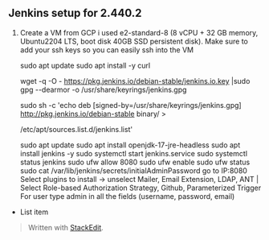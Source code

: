 
## Jenkins setup for 2.440.2

 1. Create a VM from GCP i used e2-standard-8 (8 vCPU + 32 GB memory, Ubuntu2204 LTS, boot disk 40GB SSD persistent disk). Make sure to add your ssh keys so you can easily ssh into the VM


 
       sudo apt update
       sudo apt install -y curl
       
       wget -q -O - https://pkg.jenkins.io/debian-stable/jenkins.io.key |sudo gpg --dearmor -o /usr/share/keyrings/jenkins.gpg
       
       sudo sh -c 'echo deb [signed-by=/usr/share/keyrings/jenkins.gpg] http://pkg.jenkins.io/debian-stable binary/ >
       
       /etc/apt/sources.list.d/jenkins.list'
       
       sudo apt update
       sudo apt install openjdk-17-jre-headless
       sudo apt install jenkins -y
       sudo systemctl start jenkins.service
       sudo systemctl status jenkins
       sudo ufw allow 8080
       sudo ufw enable
       sudo ufw status
        sudo cat /var/lib/jenkins/secrets/initialAdminPassword
        go to IP:8080
        Select plugins to install -> unselect Mailer, Email Extension, LDAP, ANT | Select Role-based Authorization Strategy, Github,
   Parameterized Trigger
        For user type admin in all the fields (username, password, email)
 - List item

> Written with [StackEdit](https://stackedit.io/).
<!--stackedit_data:
eyJoaXN0b3J5IjpbMTEwMzc2NTQ4NCwtMzA2ODc4OTQzLDgzNT
E3NDI5NywyNjg1MTgxODYsNjAyNjQ2ODk3LC0xODUyMDk5MDk0
LC00NzI2MzUwMywyNTEzNzg4OTddfQ==
-->